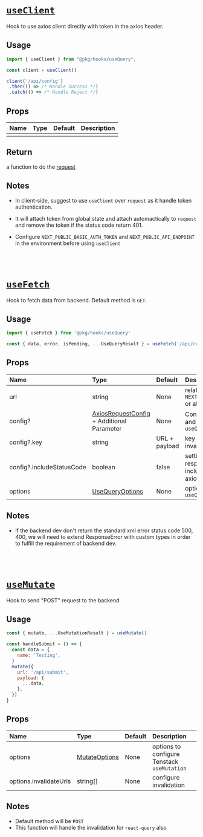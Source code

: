# [`useClient`](../../packages/hooks/useQuery.ts#L11)

Hook to use axios client directly with token in the axios header.

## Usage

```js
import { useClient } from "@pkg/hooks/useQuery";

const client = useClient()

client('/api/config')
 .then(() => /* Handle Success */)
 .catch(() => /* Handle Reject */)
```

## Props

| Name | Type | Default | Description |
| :--- | :--- | :------ | :---------- |
|      |      |         |

## Return

a function to do the [request](../../packages/utils/request.ts)

## Notes

- In client-side, suggest to use `useClient` over `request` as it handle token authentication.
- It will attach token from global state and attach automactically to `request` and remove the token if the status code return 401.
- Configure `NEXT_PUBLIC_BASIC_AUTH_TOKEN` and `NEXT_PUBLIC_API_ENDPOINT` in the environment before using `useClient`

  <br/> <br/>

# [`useFetch`](../../packages/hooks/useQuery.ts#L27)

Hook to fetch data from backend. Default method is `GET`.

## Usage

```js
import { useFetch } from '@pkg/hooks/useQuery'

const { data, error, isPending, ...UseQueryResult } = useFetch('/api/config')
```

## Props

| Name                      | Type                                                                         | Default       | Description                                                                                  |
| :------------------------ | :--------------------------------------------------------------------------- | :------------ | :------------------------------------------------------------------------------------------- |
| url                       | string                                                                       | None          | relative url to `NEXT_PUBLIC_API_ENDPOINT` or absolute url to get data                       |
| config?                   | [AxiosRequestConfig](../../packages/utils/request.ts) + Additional Parameter | None          | Config for axios request and key for Tenstack `useQuery`                                     |
| config?.key               | string                                                                       | URL + payload | key for caching and invalidation                                                             |
| config?.includeStatusCode | boolean                                                                      | false         | setting to get axios response directly with included status code or axios response data only |
| options                   | [UseQueryOptions](../../packages/hooks/useQuery.ts#L3)                       | None          | options for Tenstack `useQuery`                                                              |

## Notes

- If the backend dev don't return the standard xml error status code 500, 400, we will need to extend ResponseError with custom types in order to fulfill the requirement of backend dev.

  <br/> <br/>

# [`useMutate`](../../packages/hooks/useQuery.ts#L47)

Hook to send "POST" request to the backend

## Usage

```js
const { mutate, ...UseMutationResult } = useMutate()

const handleSubmit = () => {
  const data = {
    name: 'Testing',
  }
  mutate({
    url: '/api/submit',
    payload: {
      ...data,
    },
  })
}
```

## Props

| Name                   | Type                                              | Default | Description                                 |
| :--------------------- | :------------------------------------------------ | :------ | :------------------------------------------ |
| options                | [MutateOptions](../../packages/hooks/useQuery.ts) | None    | options to configure Tenstack `useMutation` |
| options.invalidateUrls | string[]                                          | None    | configure invalidation                      |

## Notes

- Default method will be `POST`
- This function will handle the invalidation for `react-query` also
